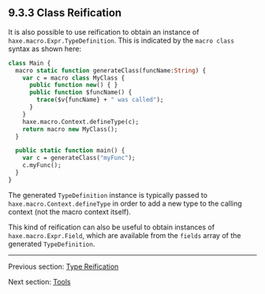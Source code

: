 ## 9.3.3 Class Reification

It is also possible to use reification to obtain an instance of `haxe.macro.Expr.TypeDefinition`. This is indicated by the `macro class` syntax as shown here:

```haxe
class Main {
  macro static function generateClass(funcName:String) {
    var c = macro class MyClass {
      public function new() { }
      public function $funcName() {
        trace($v{funcName} + " was called");
      }
    }
    haxe.macro.Context.defineType(c);
    return macro new MyClass();
  }

  public static function main() {
    var c = generateClass("myFunc");
    c.myFunc();
  }
}
```

The generated `TypeDefinition` instance is typically passed to `haxe.macro.Context.defineType` in order to add a new type to the calling context (not the macro context itself).

This kind of reification can also be useful to obtain instances of `haxe.macro.Expr.Field`, which are available from the `fields` array of the generated `TypeDefinition`.

---

Previous section: [Type Reification](macro-reification-type.md)

Next section: [Tools](macro-tools.md)